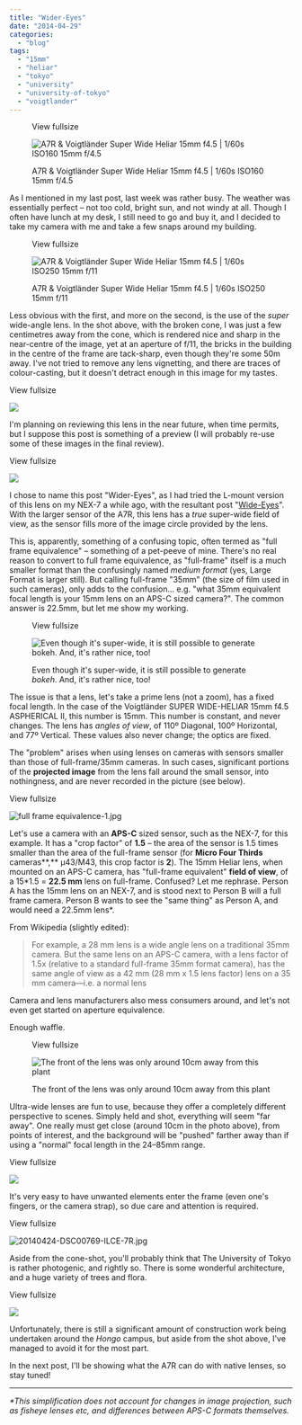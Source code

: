 ```yaml
---
title: "Wider-Eyes"
date: "2014-04-29"
categories: 
  - "blog"
tags: 
  - "15mm"
  - "heliar"
  - "tokyo"
  - "university"
  - "university-of-tokyo"
  - "voigtlander"
---
```


<figure>

View fullsize

![A7R &amp; Voigtländer Super Wide Heliar 15mm f4.5 |&nbsp;1/60s ISO160 15mm f/4.5](/assets/images/32757-20140425-dsc00780-ilce-7r.jpg)

<figcaption>



A7R & Voigtländer Super Wide Heliar 15mm f4.5 | 1/60s ISO160 15mm f/4.5





</figcaption>



</figure>

As I mentioned in my last post, last week was rather busy. The weather was essentially perfect – not too cold, bright sun, and not windy at all. Though I often have lunch at my desk, I still need to go and buy it, and I decided to take my camera with me and take a few snaps around my building.

<figure>

View fullsize

![A7R &amp; Voigtländer Super Wide Heliar 15mm f4.5 |&nbsp;1/60s ISO250 15mm f/11](/assets/images/1d3d2-20140425-dsc00775-ilce-7r.jpg)

<figcaption>



A7R & Voigtländer Super Wide Heliar 15mm f4.5 | 1/60s ISO250 15mm f/11





</figcaption>



</figure>

Less obvious with the first, and more on the second, is the use of the _super_ wide-angle lens. In the shot above, with the broken cone, I was just a few centimetres away from the cone, which is rendered nice and sharp in the near-centre of the image, yet at an aperture of f/11, the bricks in the building in the centre of the frame are tack-sharp, even though they're some 50m away. I've not tried to remove any lens vignetting, and there are traces of colour-casting, but it doesn't detract enough in this image for my tastes.

View fullsize

![](/assets/images/be686-image-asset.jpeg)

I'm planning on reviewing this lens in the near future, when time permits, but I suppose this post is something of a preview (I will probably re-use some of these images in the final review).

View fullsize

![](/assets/images/b7789-image-asset.jpeg)

I chose to name this post "Wider-Eyes", as I had tried the L-mount version of this lens on my NEX-7 a while ago, with the resultant post "[Wide-Eyes](http://www.martinirwinphotography.com/myblog/wide-eyes)". With the larger sensor of the A7R, this lens has a _true_ super-wide field of view, as the sensor fills more of the image circle provided by the lens.

This is, apparently, something of a confusing topic, often termed as "full frame equivalence" – something of a pet-peeve of mine. There's no real reason to convert to full frame equivalence, as "full-frame" itself is a much smaller format than the confusingly named _medium format_ (yes, Large Format is larger still). But calling full-frame "35mm" (the size of film used in such cameras), only adds to the confusion... e.g. "what 35mm equivalent focal length is your 15mm lens on an APS-C sized camera?". The common answer is 22.5mm, but let me show my working.

<figure>

View fullsize

![Even though it's super-wide, it is still possible to generate bokeh. And, it's rather nice, too!](/assets/images/f3dde-image-asset.jpeg)

<figcaption>



Even though it's super-wide, it is still possible to generate _bokeh_. And, it's rather nice, too!





</figcaption>



</figure>

The issue is that a lens, let's take a prime lens (not a zoom), has a fixed focal length. In the case of the Voigtländer SUPER WIDE-HELIAR 15mm f4.5 ASPHERICAL II, this number is 15mm. This number is constant, and never changes. The lens has _angles of view_, of 110º Diagonal, 100º Horizontal, and 77º Vertical. These values also never change; the optics are fixed. 

The "problem" arises when using lenses on cameras with sensors smaller than those of full-frame/35mm cameras. In such cases, significant portions of the **projected image** from the lens fall around the small sensor, into nothingness, and are never recorded in the picture (see below).

View fullsize

![full frame equivalence-1.jpg](/assets/images/c8041-fullframeequivalence-1.jpg)

Let's use a camera with an **APS-C** sized sensor, such as the NEX-7, for this example. It has a "crop factor" of **1.5** – the area of the sensor is 1.5 times smaller than the area of the full-frame sensor (for **Micro Four Thirds** cameras**,** µ43/M43, this crop factor is **2**). The 15mm Heliar lens, when mounted on an APS-C camera, has "full-frame equivalent" **field of view**, of a 15\*1.5 = **22.5 mm** lens on full-frame. Confused? Let me rephrase. Person A has the 15mm lens on an NEX-7, and is stood next to Person B will a full frame camera. Person B wants to see the "same thing" as Person A, and would need a 22.5mm lens\*. 

From Wikipedia (slightly edited):

> For example, a 28 mm lens is a wide angle lens on a traditional 35mm camera. But the same lens on an APS-C camera, with a lens factor of 1.5x (relative to a standard full-frame 35mm format camera), has the same angle of view as a 42 mm (28 mm x 1.5 lens factor) lens on a 35 mm camera—i.e. a normal lens

Camera and lens manufacturers also mess consumers around, and let's not even get started on aperture equivalence.

Enough waffle.

<figure>

View fullsize

![The front of the lens was only around 10cm away from this plant](/assets/images/db3d2-image-asset.jpeg)

<figcaption>



The front of the lens was only around 10cm away from this plant





</figcaption>



</figure>

Ultra-wide lenses are fun to use, because they offer a completely different perspective to scenes. Simply held and shot, everything will seem "far away". One really must get close (around 10cm in the photo above), from points of interest, and the background will be "pushed" farther away than if using a "normal" focal length in the 24–85mm range.

View fullsize

![](/assets/images/b816e-image-asset.jpeg)

It's very easy to have unwanted elements enter the frame (even one's fingers, or the camera strap), so due care and attention is required. 

View fullsize

![20140424-DSC00769-ILCE-7R.jpg](/assets/images/4ebde-20140424-dsc00769-ilce-7r.jpg)

Aside from the cone-shot, you'll probably think that The University of Tokyo is rather photogenic, and rightly so. There is some wonderful architecture, and a huge variety of trees and flora. 

View fullsize

![](/assets/images/0c34f-image-asset.jpeg)

Unfortunately, there is still a significant amount of construction work being undertaken around the _Hongo_ campus, but aside from the shot above, I've managed to avoid it for the most part.

In the next post, I'll be showing what the A7R can do with native lenses, so stay tuned!

* * *

_\*This simplification does not account for changes in image projection, such as fisheye lenses etc, and differences between APS-C formats themselves._
